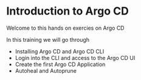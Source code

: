 
# Introduction to Argo CD

Welcome to this hands on exercies on Argo CD

In this training we will go through

- Installing Argo CD and Argo CD CLI
- Login into the CLI and access to the Argo CD UI
- Create the first Argo CD Application
- Autoheal and Autoprune
